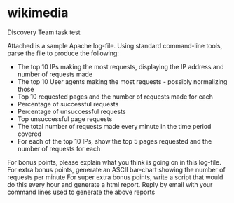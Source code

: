 # wikimedia
Discovery Team task test


Attached is a sample Apache log-file. Using standard command-line tools, parse the file to produce the following:

- The top 10 IPs making the most requests, displaying the IP address and number of requests made
- The top 10 User agents making the most requests - possibly normalizing those
- Top 10 requested pages and the number of requests made for each
- Percentage of successful requests
- Percentage of unsuccessful requests
- Top unsuccessful page requests
- The total number of requests made every minute in the time period covered
- For each of the top 10 IPs, show the top 5 pages requested and the number of requests for each

For bonus points, please explain what you think is going on in this log-file. For extra bonus points, generate an ASCII bar-chart showing the number of requests per minute For super extra bonus points, write a script that would do this every hour and generate a html report.  Reply by email with your command lines used to generate the above reports


